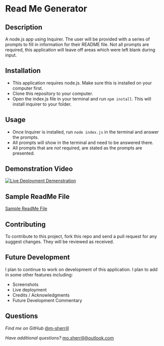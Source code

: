 
  # Read Me Generator
  
  ## Description

A node.js app using Inquirer. The user will be provided with a series of prompts to fill in information for their README file. Not all prompts are required, this application will leave off areas which were left blank during input. 

## Installation

- This application requires node.js. Make sure this is installed on your computer first.
- Clone this repository to your computer. 
- Open the index.js file in your terminal and run ```npm install```. This will install inquirer to your folder. 

## Usage

- Once Inquirer is installed, run ```node index.js``` in the terminal and answer the prompts.
- All prompts will show in the terminal and need to be answered there. 
- All prompts that are *not* required, are stated as the prompts are presented. 

## Demonstration Video

[![Live Deployment Demenstration](https://i3.ytimg.com/vi/b2gAUH6R7_U/hqdefault.jpg)](https://www.youtube.com/embed/b2gAUH6R7_U?controls=0 "Live Deployment Demo")

## Sample ReadMe File

[Sample ReadMe File](https://github.com/m-sherrill/readMeGenerator/blob/main/READMEsample.md)

## Contributing
  
To contribute to this project, fork this repo and send a pull request for any suggest changes. They will be reviewed as received.

## Future Development

I plan to continue to work on development of this application. I plan to add in some other features including:
- Screenshots
- Live deployment
- Credits / Acknowledgments
- Future Development Commentary
      
## Questions

*Find me on GitHub* [@m-sherrill](https://github.com/m-sherrill)

*Have additional questions?* mo.sherrill@outlook.com
